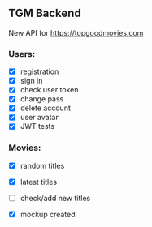 ## TGM Backend

New API for https://topgoodmovies.com

### Users:
- [x] registration
- [x] sign in
- [x] check user token
- [x] change pass
- [x] delete account
- [x] user avatar
- [x] JWT tests

### Movies:
- [x] random titles
- [x] latest titles
- [ ] check/add new titles

- [x] mockup created